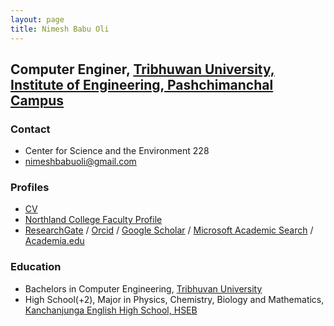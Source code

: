 ```yaml
---
layout: page
title: Nimesh Babu Oli
---
```


##  Computer Enginer, [Tribhuwan University, Institute of Engineering, Pashchimanchal Campus](http://www.https:/www.ioepas.edu.np/)

### Contact
* Center for Science and the Environment 228
* [nimeshbabuoli@gmail.com](mailto:nimeshbabuoli@gmail.com)

### Profiles
* [CV](resources/CV.pdf)
* [Northland College Faculty Profile](http://www.northland.edu/academics-faculty-profiles.htm?id=111)
* [ResearchGate](https://www.researchgate.net/profile/Derek_Ogle/) / [Orcid](http://orcid.org/0000-0002-0370-9299) / [Google Scholar](http://scholar.google.com/citations?user=Xt9IgGkAAAAJ) / [Microsoft Academic Search](http://academic.research.microsoft.com/Author/34361005/derek-h-ogle) / [Academia.edu](http://northland.academia.edu/DerekOgle)

### Education
* Bachelors in Computer Engineering, [Tribhuvan University](http://www.tribhuvan-university.edu.np/)
* High School(+2), Major in Physics, Chemistry, Biology and Mathematics, [Kanchanjunga English High School, HSEB](https://www.kanchanjungaschool.edu.np/website)
